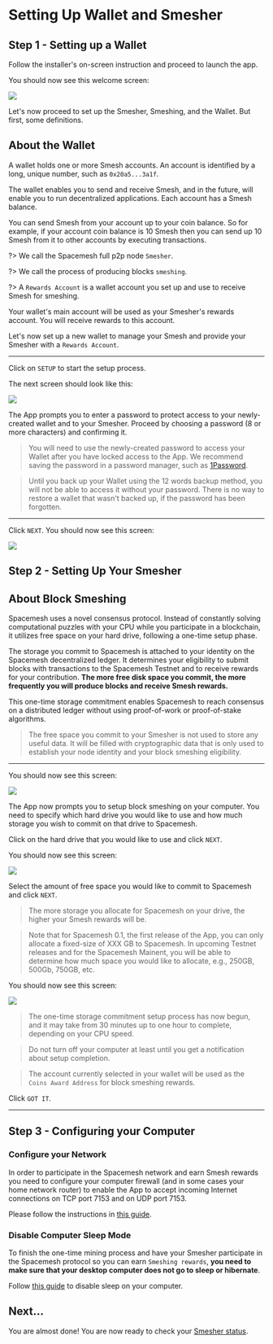 # Setting Up Wallet and Smesher

## Step 1 - Setting up a Wallet
Follow the installer's on-screen instruction and proceed to launch the app.

You should now see this welcome screen:

![](../images/v1.0/welcome.png)

Let's now proceed to set up the Smesher, Smeshing, and the Wallet. But first, some definitions.

## About the Wallet

A wallet holds one or more Smesh accounts. An account is identified by a long, unique number, such as `0x20a5...3a1f`.

The wallet enables you to send and receive Smesh, and in the future, will enable you to run decentralized applications. Each account has a Smesh balance.

You can send Smesh from your account up to your coin balance. So for example, if your account coin balance is 10 Smesh then you can send up 10 Smesh from it to other accounts by executing transactions.

?> We call the Spacemesh full p2p node `Smesher`.

?> We call the process of producing blocks `smeshing`.

?> A `Rewards Account` is a wallet account you set up and use to receive Smesh for smeshing.

Your wallet's main account will be used as your Smesher's rewards account. You will receive rewards to this account.

Let's now set up a new wallet to manage your Smesh and provide your Smesher with a `Rewards Account`.

---

Click on `SETUP` to start the setup process.

The next screen should look like this:

![](../images/v1.0/protect_wallet.png)

The App prompts you to enter a password to protect access to your newly-created wallet and to your Smesher. Proceed by choosing a password (8 or more characters) and confirming it.

> You will need to use the newly-created password to access your Wallet after you have locked access to the App. We recommend saving the password in a password manager, such as [1Password](https://1password.com).

> Until you back up your Wallet using the 12 words backup method, you will not be able to access it without your password. There is no way to restore a wallet that wasn't backed up, if the password has been forgotten.

---

Click `NEXT`. You should now see this screen:

![](../images/v1.0/protect_wallet_confirmed.png)


## Step 2 - Setting Up Your Smesher

## About Block Smeshing

Spacemesh uses a novel consensus protocol. Instead of constantly solving computational puzzles with your CPU while you participate in a blockchain, it utilizes free space on your hard drive, following a one-time setup phase.

The storage you commit to Spacemesh is attached to your identity on the Spacemesh decentralized ledger. It determines your eligibility to submit blocks with transactions to the Spacemesh Testnet and to receive rewards for your contribution. **The more free disk space you commit, the more frequently you will produce blocks and receive Smesh rewards.**

This one-time storage commitment enables Spacemesh to reach consensus on a distributed ledger without using proof-of-work or proof-of-stake algorithms.

> The free space you commit to your Smesher is not used to store any useful data. It will be filled with cryptographic data that is only used to establish your node identity and your block smeshing eligibility.

---

You should now see this screen:

![](../images/v1.0/miner_setup_drive.png)

The App now prompts you to setup block smeshing on your computer. You need to specify which hard drive you would like to use and how much storage you wish to commit on that drive to Spacemesh.

Click on the hard drive that you would like to use and click `NEXT`.

You should now see this screen:

![](../images/v1.0/miner_setup_size.png)

Select the amount of free space you would like to commit to Spacemesh and click `NEXT`.

> The more storage you allocate for Spacemesh on your drive, the higher your Smesh rewards will be.

> Note that for Spacemesh 0.1, the first release of the App, you can only allocate a fixed-size of XXX GB to Spacemesh. In upcoming Testnet releases and for the Spacemesh Mainent, you will be able to determine how much space you would like to allocate, e.g., 250GB, 500Gb, 750GB, etc.

You should now see this screen:

![](../images/v1.0/miner_setup_complete.png)

> The one-time storage commitment setup process has now begun, and it may take from 30 minutes up to one hour to complete, depending on your CPU speed.

> Do not turn off your computer at least until you get a notification about setup completion.

> The account currently selected in your wallet will be used as the `Coins Award Address` for block smeshing rewards.

Click `GOT IT`.

---

## Step 3 - Configuring your Computer

### Configure your Network
In order to participate in the Spacemesh network and earn Smesh rewards you need to configure your computer firewall (and in some cases your home network router) to enable the App to accept incoming Internet connections on TCP port 7153 and on UDP port 7153.

Please follow the instructions in [this guide](netconfig.md).

### Disable Computer Sleep Mode
To finish the one-time mining process and have your Smesher participate in the Spacemesh protocol so you can earn `Smeshing rewards`, **you need to make sure that your desktop computer does not go to sleep or hibernate**.

Follow [this guide](no_sleep.md) to disable sleep on your computer.


## Next...
You are almost done! You are now ready to check your [Smesher status](guide/status.md).
